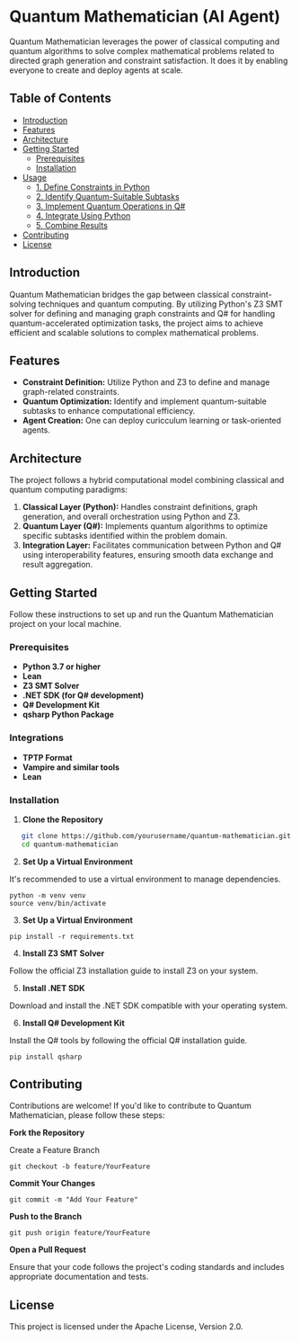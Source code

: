 # Quantum Mathematician (AI Agent)

Quantum Mathematician leverages the power of classical computing and quantum algorithms to solve complex mathematical problems related to directed graph generation and constraint satisfaction. It does it by enabling everyone to create and deploy agents at scale.

## Table of Contents

- [Introduction](#introduction)
- [Features](#features)
- [Architecture](#architecture)
- [Getting Started](#getting-started)
  - [Prerequisites](#prerequisites)
  - [Installation](#installation)
- [Usage](#usage)
  - [1. Define Constraints in Python](#1-define-constraints-in-python)
  - [2. Identify Quantum-Suitable Subtasks](#2-identify-quantum-suitable-subtasks)
  - [3. Implement Quantum Operations in Q#](#3-implement-quantum-operations-in-q)
  - [4. Integrate Using Python](#4-integrate-using-python)
  - [5. Combine Results](#5-combine-results)
- [Contributing](#contributing)
- [License](#license)

## Introduction

Quantum Mathematician bridges the gap between classical constraint-solving techniques and quantum computing. By utilizing Python's Z3 SMT solver for defining and managing graph constraints and Q# for handling quantum-accelerated optimization tasks, the project aims to achieve efficient and scalable solutions to complex mathematical problems.

## Features

- **Constraint Definition:** Utilize Python and Z3 to define and manage graph-related constraints.
- **Quantum Optimization:** Identify and implement quantum-suitable subtasks to enhance computational efficiency.
- **Agent Creation:** One can deploy curicculum learning or task-oriented agents. 

## Architecture

The project follows a hybrid computational model combining classical and quantum computing paradigms:

1. **Classical Layer (Python):** Handles constraint definitions, graph generation, and overall orchestration using Python and Z3.
2. **Quantum Layer (Q#):** Implements quantum algorithms to optimize specific subtasks identified within the problem domain.
3. **Integration Layer:** Facilitates communication between Python and Q# using interoperability features, ensuring smooth data exchange and result aggregation.

## Getting Started

Follow these instructions to set up and run the Quantum Mathematician project on your local machine.

### Prerequisites

- **Python 3.7 or higher**
- **Lean**
- **Z3 SMT Solver**
- **.NET SDK (for Q# development)**
- **Q# Development Kit**
- **qsharp Python Package**

### Integrations

- **TPTP Format**
- **Vampire and similar tools**
- **Lean**


### Installation

1. **Clone the Repository**

```bash
   git clone https://github.com/yourusername/quantum-mathematician.git
   cd quantum-mathematician
```

2. **Set Up a Virtual Environment**

It's recommended to use a virtual environment to manage dependencies.

```
python -m venv venv
source venv/bin/activate 
```

3. **Set Up a Virtual Environment**

```
pip install -r requirements.txt
```

4. **Install Z3 SMT Solver**

Follow the official Z3 installation guide to install Z3 on your system.

5. **Install .NET SDK**

Download and install the .NET SDK compatible with your operating system.

6. **Install Q# Development Kit**

Install the Q# tools by following the official Q# installation guide.

```
pip install qsharp
```

## Contributing
Contributions are welcome! If you'd like to contribute to Quantum Mathematician, please follow these steps:

**Fork the Repository**

Create a Feature Branch
```
git checkout -b feature/YourFeature
```

**Commit Your Changes**

```
git commit -m "Add Your Feature"
```

**Push to the Branch**

```
git push origin feature/YourFeature
```

**Open a Pull Request**

Ensure that your code follows the project's coding standards and includes appropriate documentation and tests.

## License
This project is licensed under the Apache License, Version 2.0.
